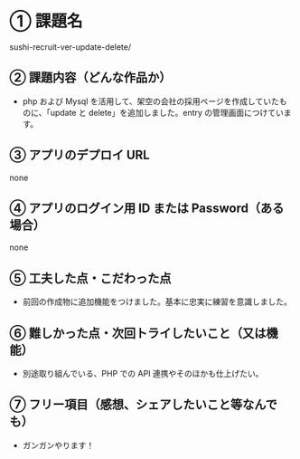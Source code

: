 # ① 課題名

sushi-recruit-ver-update-delete/

## ② 課題内容（どんな作品か）

- php および Mysql を活用して、架空の会社の採用ページを作成していたものに、「update と delete」を追加しました。entry の管理画面につけています。

## ③ アプリのデプロイ URL

none

## ④ アプリのログイン用 ID または Password（ある場合）

none

## ⑤ 工夫した点・こだわった点

- 前回の作成物に追加機能をつけました。基本に忠実に練習を意識しました。

## ⑥ 難しかった点・次回トライしたいこと（又は機能）

- 別途取り組んでいる、PHP での API 連携やそのほかも仕上げたい。

## ⑦ フリー項目（感想、シェアしたいこと等なんでも）

- ガンガンやります！
